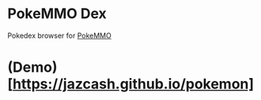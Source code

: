 # PokeMMO Dex

Pokedex browser for [PokeMMO](https://pokemmo.com/en/)

# (Demo)[https://jazcash.github.io/pokemon]
